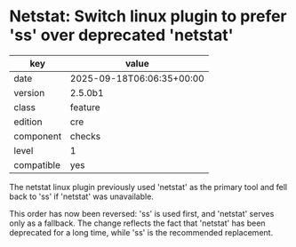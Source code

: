 [//]: # (werk v2)
# Netstat: Switch linux plugin to prefer 'ss' over deprecated 'netstat'

key        | value
---------- | ---
date       | 2025-09-18T06:06:35+00:00
version    | 2.5.0b1
class      | feature
edition    | cre
component  | checks
level      | 1
compatible | yes

The netstat linux plugin previously used 'netstat' as the primary tool and fell
back to 'ss' if 'netstat' was unavailable.

This order has now been reversed: 'ss' is used first, and 'netstat' serves only
as a fallback. The change reflects the fact that 'netstat' has been deprecated
for a long time, while 'ss' is the recommended replacement.

